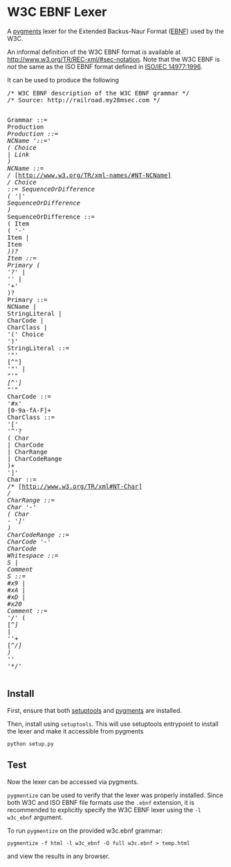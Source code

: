 # W3C EBNF Lexer

A [pygments][] lexer for the Extended Backus-Naur Format ([EBNF][]) used
by the W3C.

An informal definition of the W3C EBNF format is available at
http://www.w3.org/TR/REC-xml/#sec-notation. Note that the W3C EBNF is
*not* the same as the ISO EBNF format defined in [ISO/IEC
14977:1996][ISO14977].

It can be used to produce the following

<div class="highlight highlight-w3c_ebnf"><pre><span class="cm">/* W3C EBNF description of the W3C EBNF grammar */</span>
<span class="cm">/* Source: http://railroad.my28msec.com */</span>

<span class="n">Grammar</span>              <span class="o">::=</span> <span class="n">Production</span><span class="o">*</span><span class="-Break"></span>
<span class="n">Production</span>           <span class="o">::=</span> <span class="n">NCName</span> <span class="s1">&#39;::=&#39;</span> <span class="p">(</span> <span class="n">Choice</span> <span class="o">|</span> <span class="n">Link</span> <span class="p">)</span><span class="-Break"></span>
<span class="n">NCName</span>               <span class="o">::=</span> <span class="cm">/* [http://www.w3.org/TR/xml-names/#NT-NCName] */</span><span class="-Break"></span>
<span class="n">Choice</span>               <span class="o">::=</span> <span class="n">SequenceOrDifference</span> <span class="p">(</span> <span class="s1">&#39;|&#39;</span> <span class="n">SequenceOrDifference</span> <span class="p">)</span><span class="o">*</span><span class="-Break"></span>
<span class="n">SequenceOrDifference</span> <span class="o">::=</span> <span class="p">(</span> <span class="n">Item</span> <span class="p">(</span> <span class="s1">&#39;-&#39;</span> <span class="n">Item</span> <span class="o">|</span> <span class="n">Item</span><span class="o">*</span> <span class="p">))</span><span class="o">?</span><span class="-Break"></span>
<span class="n">Item</span>                 <span class="o">::=</span> <span class="n">Primary</span> <span class="p">(</span> <span class="s1">&#39;?&#39;</span> <span class="o">|</span> <span class="s1">&#39;*&#39;</span> <span class="o">|</span> <span class="s1">&#39;+&#39;</span> <span class="p">)</span><span class="o">?</span><span class="-Break"></span>
<span class="n">Primary</span>              <span class="o">::=</span> <span class="n">NCName</span> <span class="o">|</span> <span class="n">StringLiteral</span> <span class="o">|</span> <span class="n">CharCode</span> <span class="o">|</span> <span class="n">CharClass</span> <span class="o">|</span> <span class="s1">&#39;(&#39;</span> <span class="n">Choice</span> <span class="s1">&#39;)&#39;</span><span class="-Break"></span>
<span class="n">StringLiteral</span>        <span class="o">::=</span> <span class="s1">&#39;&quot;&#39;</span> <span class="p">[</span><span class="o">^</span><span class="l">&quot;</span><span class="p">]</span><span class="o">*</span> <span class="s1">&#39;&quot;&#39;</span> <span class="o">|</span> <span class="s2">&quot;&#39;&quot;</span> <span class="p">[</span><span class="o">^</span><span class="l">&#39;</span><span class="p">]</span><span class="o">*</span> <span class="s2">&quot;&#39;&quot;</span><span class="-Break"></span>
<span class="n">CharCode</span>             <span class="o">::=</span> <span class="s1">&#39;#x&#39;</span> <span class="p">[</span><span class="l">0</span><span class="o">-</span><span class="l">9a</span><span class="o">-</span><span class="l">fA</span><span class="o">-</span><span class="l">F</span><span class="p">]</span><span class="o">+</span><span class="-Break"></span>
<span class="n">CharClass</span>            <span class="o">::=</span> <span class="s1">&#39;[&#39;</span> <span class="s1">&#39;^&#39;</span><span class="o">?</span> <span class="p">(</span> <span class="n">Char</span> <span class="o">|</span> <span class="n">CharCode</span> <span class="o">|</span> <span class="n">CharRange</span> <span class="o">|</span> <span class="n">CharCodeRange</span> <span class="p">)</span><span class="o">+</span> <span class="s1">&#39;]&#39;</span><span class="-Break"></span>
<span class="n">Char</span>                 <span class="o">::=</span> <span class="cm">/* [http://www.w3.org/TR/xml#NT-Char] */</span><span class="-Break"></span>
<span class="n">CharRange</span>            <span class="o">::=</span> <span class="n">Char</span> <span class="s1">&#39;-&#39;</span> <span class="p">(</span> <span class="n">Char</span> <span class="o">-</span> <span class="s1">&#39;]&#39;</span> <span class="p">)</span><span class="-Break"></span>
<span class="n">CharCodeRange</span>        <span class="o">::=</span> <span class="n">CharCode</span> <span class="s1">&#39;-&#39;</span> <span class="n">CharCode</span><span class="-Break"></span>
<span class="n">Whitespace</span>           <span class="o">::=</span> <span class="n">S</span> <span class="o">|</span> <span class="n">Comment</span><span class="-Break"></span>
<span class="n">S</span>                    <span class="o">::=</span> <span class="l">#x9</span> <span class="o">|</span> <span class="l">#xA</span> <span class="o">|</span> <span class="l">#xD</span> <span class="o">|</span> <span class="l">#x20</span><span class="-Break"></span>
<span class="n">Comment</span>              <span class="o">::=</span> <span class="s1">&#39;/*&#39;</span> <span class="p">(</span> <span class="p">[</span><span class="o">^</span><span class="l">*</span><span class="p">]</span> <span class="o">|</span> <span class="s1">&#39;*&#39;</span><span class="o">+</span> <span class="p">[</span><span class="o">^</span><span class="l">*/</span><span class="p">]</span> <span class="p">)</span><span class="o">*</span> <span class="s1">&#39;*&#39;</span><span class="o">*</span> <span class="s1">&#39;*/&#39;</span><span class="-Break"></span>
</pre></div>

## Install

First, ensure that both [setuptools][] and [pygments][] are installed.

Then,  install using `setuptools`. This will use setuptools entrypoint
to install the lexer and make it accessible from pygments

```
python setup.py
```

## Test

Now the lexer can be accessed via pygments.

`pygmentize` can be used to verify that the lexer was properly
installed. Since both W3C and ISO EBNF file formats use the `.ebnf`
extension, it is recommended to explicitly specify the W3C EBNF lexer
using the `-l w3c_ebnf` argument.

To run `pygmentize` on the provided w3c.ebnf grammar:

```
pygmentize -f html -l w3c_ebnf -O full w3c.ebnf > temp.html
```

and view the results in any browser.


[pygments]: http://pygments.org/
[EBNF]: http://en.wikipedia.org/wiki/Extended_Backus%E2%80%93Naur_Form
[ISO14977]: http://www.iso.org/iso/catalogue_detail.htm?csnumber=26153
[setuptools]: https://pypi.python.org/pypi/setuptools
